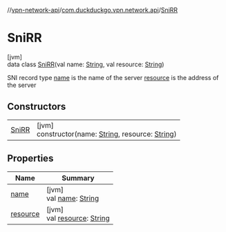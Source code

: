 //[vpn-network-api](../../../index.md)/[com.duckduckgo.vpn.network.api](../index.md)/[SniRR](index.md)

# SniRR

[jvm]\
data class [SniRR](index.md)(val name: [String](https://kotlinlang.org/api/latest/jvm/stdlib/kotlin/-string/index.html), val resource: [String](https://kotlinlang.org/api/latest/jvm/stdlib/kotlin/-string/index.html))

SNI record type [name](name.md) is the name of the server [resource](resource.md) is the address of the server

## Constructors

| | |
|---|---|
| [SniRR](-sni-r-r.md) | [jvm]<br>constructor(name: [String](https://kotlinlang.org/api/latest/jvm/stdlib/kotlin/-string/index.html), resource: [String](https://kotlinlang.org/api/latest/jvm/stdlib/kotlin/-string/index.html)) |

## Properties

| Name | Summary |
|---|---|
| [name](name.md) | [jvm]<br>val [name](name.md): [String](https://kotlinlang.org/api/latest/jvm/stdlib/kotlin/-string/index.html) |
| [resource](resource.md) | [jvm]<br>val [resource](resource.md): [String](https://kotlinlang.org/api/latest/jvm/stdlib/kotlin/-string/index.html) |
